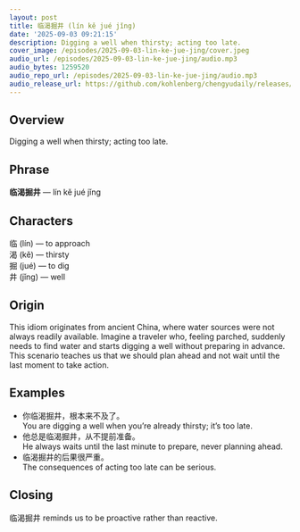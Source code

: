 ```yaml
---
layout: post
title: 临渴掘井 (lín kě jué jǐng)
date: '2025-09-03 09:21:15'
description: Digging a well when thirsty; acting too late.
cover_image: /episodes/2025-09-03-lin-ke-jue-jing/cover.jpeg
audio_url: /episodes/2025-09-03-lin-ke-jue-jing/audio.mp3
audio_bytes: 1259520
audio_repo_url: /episodes/2025-09-03-lin-ke-jue-jing/audio.mp3
audio_release_url: https://github.com/kohlenberg/chengyudaily/releases/download/v20250903-lin-ke-jue-jing/2025-09-03-lin-ke-jue-jing.mp3
---
```


## Overview
Digging a well when thirsty; acting too late.

## Phrase
**临渴掘井** — lín kě jué jǐng
## Characters


临 (lín) — to approach  
渴 (kě) — thirsty  
掘 (jué) — to dig  
井 (jǐng) — well


## Origin
This idiom originates from ancient China, where water sources were not always readily available. Imagine a traveler who, feeling parched, suddenly needs to find water and starts digging a well without preparing in advance. This scenario teaches us that we should plan ahead and not wait until the last moment to take action.

## Examples
- 你临渴掘井，根本来不及了。<br>You are digging a well when you’re already thirsty; it’s too late.
- 他总是临渴掘井，从不提前准备。<br>He always waits until the last minute to prepare, never planning ahead.
- 临渴掘井的后果很严重。<br>The consequences of acting too late can be serious.

## Closing
临渴掘井 reminds us to be proactive rather than reactive.
